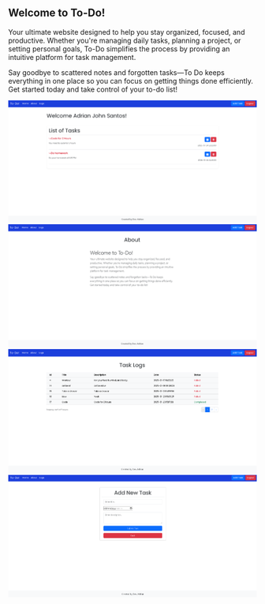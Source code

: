 ## Welcome to To-Do!
<p class="lead text-body-secondary">Your ultimate website designed to help you stay organized, focused, and productive. Whether you're managing daily tasks, planning a project, or setting personal goals, To-Do simplifies the process by providing an intuitive platform for task management.</p>
<p class="lead text-body-secondary">Say goodbye to scattered notes and forgotten tasks—To Do keeps everything in one place so you can focus on getting things done efficiently. Get started today and take control of your to-do list!</p>
<img src="https://github.com/DevAj2024/laravel-to-do-list/blob/30d6f7190289f1e907b802e669be932f081212f2/Screenshot%202025-01-23%20234014.png">
<img src="https://github.com/DevAj2024/laravel-to-do-list/blob/30d6f7190289f1e907b802e669be932f081212f2/Screenshot%202025-01-23%20234025.png">
<img src="https://github.com/DevAj2024/laravel-to-do-list/blob/30d6f7190289f1e907b802e669be932f081212f2/Screenshot%202025-01-23%20234039.png">
<img src="https://github.com/DevAj2024/laravel-to-do-list/blob/30d6f7190289f1e907b802e669be932f081212f2/Screenshot%202025-01-23%20234100.png">
